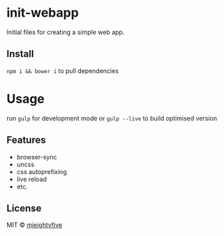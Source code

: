 # init-webapp

Initial files for creating a simple web app.

## Install

`npm i && bower i` to pull dependencies

# Usage

run `gulp` for development mode or `gulp --live` to build optimised version

## Features
- browser-sync
- uncss
- css autoprefixing
- live reload
- etc.

## License

MIT © [mjeightyfive](http://twitter.com/mjeightyfive)